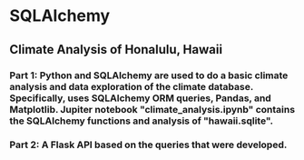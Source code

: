 # SQLAlchemy
## Climate Analysis of Honalulu, Hawaii
### Part 1: Python and SQLAlchemy are used to do a basic climate analysis and data exploration of the climate database. Specifically, uses SQLAlchemy ORM queries, Pandas, and Matplotlib. Jupiter notebook "climate_analysis.ipynb" contains the SQLAlchemy functions and analysis of "hawaii.sqlite".
### Part 2: A Flask API based on the queries that were developed.